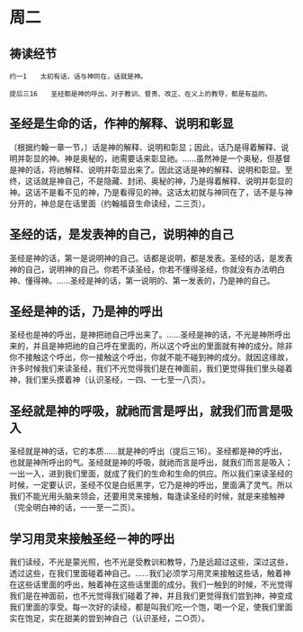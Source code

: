 # 周二

## 祷读经节
```
约一1　　太初有话，话与神同在，话就是神。

提后三16　　圣经都是神的呼出，对于教训、督责、改正、在义上的教导，都是有益的。
```

## 圣经是生命的话，作神的解释、说明和彰显

〔根据约翰一章一节，〕话是神的解释、说明和彰显；因此，话乃是得着解释、说明并彰显的神。神是奥秘的，祂需要话来彰显祂。......虽然神是一个奥秘，但基督是神的话，将祂解释、说明并彰显出来了。因此这话是神的解释、说明和彰显。至终，这话就是神自己，不是隐藏、封闭、奥秘的神，乃是得着解释、说明并彰显的神。这话不是看不见的神，乃是看得见的神。这话太初就与神同在了，话不是与神分开的，神总是在话里面（约翰福音生命读经，二三页）。

## 圣经的话，是发表神的自己，说明神的自己

圣经是神的话，第一是说明神的自己。话都是说明，都是发表。圣经的话，是发表神的自己，说明神的自己。你若不读圣经，你若不懂得圣经，你就没有办法明白神、懂得神。......圣经是神的话，第一说明的、第一发表的，乃是神的自己。

## 圣经是神的话，乃是神的呼出

圣经也是神的呼出，是神把祂自己呼出来了。......圣经是神的话，不光是神所呼出来的，并且是神把祂的自己呼在里面的，所以这个呼出的里面就有神的成分。除非你不接触这个呼出，你一接触这个呼出，你就不能不碰到神的成分。就因这缘故，许多时候我们来读圣经，我们不光觉得我们是在神面前，我们更觉得我们里头碰着神，我们里头摸着神（认识圣经，一四、一七至一八页）。

## 圣经就是神的呼吸，就祂而言是呼出，就我们而言是吸入

圣经就是神的话，它的本质......就是神的呼出（提后三16）。圣经都是神的呼出，也就是神所呼出的气。圣经就是神的呼吸，就祂而言是呼出，就我们而言是吸入；一出一入，进到我们里面，就成了我们的生命和生命的供应。所以我们来读圣经的时候，一定要认识，圣经不仅是白纸黑字，它乃是神的呼出，里面满了灵气。所以我们不能光用头脑来领会，还要用灵来接触，每逢读圣经的时候，就是来接触神（完全明白神的话，一一至一二页）。

## 学习用灵来接触圣经－神的呼出

我们读经，不光是蒙光照，也不光是受教训和教导，乃是远超过这些，深过这些，透过这些，在我们里面碰着神自己。......我们必须学习用灵来接触这些话，触着神在这些话里面的呼出，触着神在这些话里面的成分。我们一触到的时候，不光觉得我们是在神面前，也不光觉得我们碰着了神，并且我们更觉得我们尝到神，神变成我们里面的享受。每一次好的读经，都是叫我们吃一个饱，喝一个足，使我们里面实在饱足，实在甜美的尝到神自己（认识圣经，二○页）。


